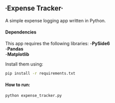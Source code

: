 ## ∙Expense Tracker∙

A simple expense logging app written in Python.

#### Dependencies

This app requires the following libraries: 
 -**PySide6**  
 -**Pandas**  
 -**Matplotlib**

Install them using:

```bash
pip install -r requirements.txt
```

#### How to run:

```bash
python expense_tracker.py
```
